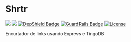 # Shrtr

[<img src="https://api.travis-ci.org/caiocampos/shrtr.svg?branch=master">](https://travis-ci.org/caiocampos/shrtr)
![](https://img.shields.io/david/caiocampos/shrtr.svg)
[![DepShield Badge](https://depshield.sonatype.org/badges/caiocampos/shrtr/depshield.svg)](https://depshield.github.io)
[![GuardRails Badge](https://badges.guardrails.io/caiocampos/shrtr.svg)](https://www.guardrails.io/)
[![License](https://img.shields.io/github/license/caiocampos/shrtr.svg)](LICENSE)


Encurtador de links usando Express e TingoDB
